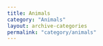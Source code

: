 ```yaml
---
title: Animals
category: "Animals"
layout: archive-categories
permalink: "category/animals"
---
```

